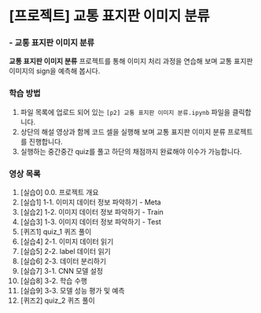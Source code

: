 # [프로젝트] 교통 표지판 이미지 분류
### - 교통 표지판 이미지 분류
**교통 표지판 이미지 분류** 프로젝트를 통해 이미지 처리 과정을 연습해 보며 교통 표지판 이미지의 sign을 예측해 봅시다.

### 학습 방법

1. 파일 목록에 업로드 되어 있는 `[p2] 교통 표지판 이미지 분류.ipynb` 파일을 클릭합니다.
2. 상단의 해설 영상과 함께 코드 셀을 실행해 보며 교통 표지판 이미지 분류 프로젝트를 진행합니다.
3. 실행하는 중간중간 quiz를 풀고 하단의 채점까지 완료해야 이수가 가능합니다.

### 영상 목록
1. [실습0] 0.0. 프로젝트 개요
2. [실습1] 1-1. 이미지 데이터 정보 파악하기 - Meta
3. [실습2] 1-2. 이미지 데이터 정보 파악하기 - Train
4. [실습3] 1-3. 이미지 데이터 정보 파악하기 - Test
5. [퀴즈1] quiz_1 퀴즈 풀이
6. [실습4] 2-1. 이미지 데이터 읽기
7. [실습5] 2-2. label 데이터 읽기
8. [실습6] 2-3. 데이터 분리하기
9. [실습7] 3-1. CNN 모델 설정
10. [실습8] 3-2. 학습 수행
11. [실습9] 3-3. 모델 성능 평가 및 예측
12. [퀴즈2] quiz_2 퀴즈 풀이

